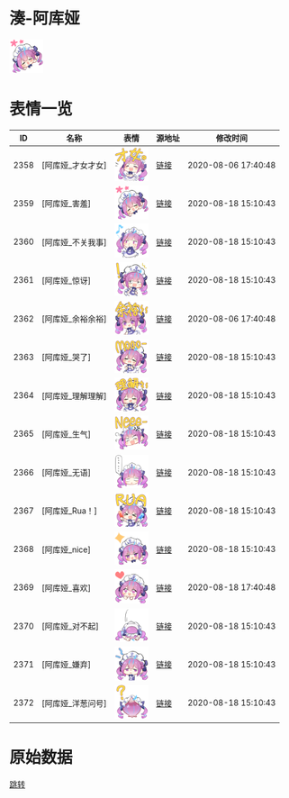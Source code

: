 # 湊-阿库娅

<img src="./cover.png" height="60" alt="cover" />

# 表情一览

|ID|名称|表情|源地址|修改时间|
|----|----|----|----|----|
|2358|[阿库娅_才女才女]|<img src="./pic/002358_%5B阿库娅_才女才女%5D.png" height="60" alt="才女才女"/>|[链接](http://i0.hdslb.com/bfs/emote/17a7afaabf31847bfe9b6a876f9abbab5c772197.png)|2020-08-06 17:40:48|
|2359|[阿库娅_害羞]|<img src="./pic/002359_%5B阿库娅_害羞%5D.png" height="60" alt="害羞"/>|[链接](http://i0.hdslb.com/bfs/emote/8953fa1c257c48c9ad62363cd6e2de103d77fa85.png)|2020-08-18 15:10:43|
|2360|[阿库娅_不关我事]|<img src="./pic/002360_%5B阿库娅_不关我事%5D.png" height="60" alt="不关我事"/>|[链接](http://i0.hdslb.com/bfs/emote/2d4dbec9642e9a76859a33eef49705aa0957ba85.png)|2020-08-18 15:10:43|
|2361|[阿库娅_惊讶]|<img src="./pic/002361_%5B阿库娅_惊讶%5D.png" height="60" alt="惊讶"/>|[链接](http://i0.hdslb.com/bfs/emote/01c6134e28b3de73b7af38dad8f6176523604830.png)|2020-08-18 15:10:43|
|2362|[阿库娅_余裕余裕]|<img src="./pic/002362_%5B阿库娅_余裕余裕%5D.png" height="60" alt="余裕余裕"/>|[链接](http://i0.hdslb.com/bfs/emote/dd86f209f72c687c72a8485a1f533c01b61ca1b7.png)|2020-08-06 17:40:48|
|2363|[阿库娅_哭了]|<img src="./pic/002363_%5B阿库娅_哭了%5D.png" height="60" alt="哭了"/>|[链接](http://i0.hdslb.com/bfs/emote/9fe8cc425e8e46ab9d2fc2868a4dcb1c1f8bd62e.png)|2020-08-18 15:10:43|
|2364|[阿库娅_理解理解]|<img src="./pic/002364_%5B阿库娅_理解理解%5D.png" height="60" alt="理解理解"/>|[链接](http://i0.hdslb.com/bfs/emote/7a93d37df6cbeb7c340400ad6aa761c2769a3477.png)|2020-08-18 15:10:43|
|2365|[阿库娅_生气]|<img src="./pic/002365_%5B阿库娅_生气%5D.png" height="60" alt="生气"/>|[链接](http://i0.hdslb.com/bfs/emote/d6d5abe555c97ceaa0e7d822fa6c55e4dfcd7057.png)|2020-08-18 15:10:43|
|2366|[阿库娅_无语]|<img src="./pic/002366_%5B阿库娅_无语%5D.png" height="60" alt="无语"/>|[链接](http://i0.hdslb.com/bfs/emote/b686e3064484ec1d38747d7f9dc9a5e2a6275fde.png)|2020-08-18 15:10:43|
|2367|[阿库娅_Rua！]|<img src="./pic/002367_%5B阿库娅_Rua！%5D.png" height="60" alt="Rua！"/>|[链接](http://i0.hdslb.com/bfs/emote/cbcda2a1c728f578d8b941e742fe65345c529fee.png)|2020-08-18 15:10:43|
|2368|[阿库娅_nice]|<img src="./pic/002368_%5B阿库娅_nice%5D.png" height="60" alt="nice"/>|[链接](http://i0.hdslb.com/bfs/emote/78dfe9ee6058ac7cf43af82665b5d6f6fc265dcf.png)|2020-08-18 15:10:43|
|2369|[阿库娅_喜欢]|<img src="./pic/002369_%5B阿库娅_喜欢%5D.png" height="60" alt="喜欢"/>|[链接](http://i0.hdslb.com/bfs/emote/f97b2d05b7cd127b58ed93ebf92fdfc80d6d9366.png)|2020-08-18 17:40:48|
|2370|[阿库娅_对不起]|<img src="./pic/002370_%5B阿库娅_对不起%5D.png" height="60" alt="对不起"/>|[链接](http://i0.hdslb.com/bfs/emote/046207b5eba4c71ecd98ac369b6d299b5f9f1ea1.png)|2020-08-18 15:10:43|
|2371|[阿库娅_嫌弃]|<img src="./pic/002371_%5B阿库娅_嫌弃%5D.png" height="60" alt="嫌弃"/>|[链接](http://i0.hdslb.com/bfs/emote/e73c8366b6a7121f8eeeecbe2db9407d03ccd325.png)|2020-08-18 15:10:43|
|2372|[阿库娅_洋葱问号]|<img src="./pic/002372_%5B阿库娅_洋葱问号%5D.png" height="60" alt="洋葱问号"/>|[链接](http://i0.hdslb.com/bfs/emote/cd8ece00df1c19075077187bfb3aeb259678a5c5.png)|2020-08-18 15:10:43|

# 原始数据

[跳转](./raw.json)

